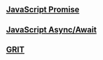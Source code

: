 ## [JavaScript Promise](https://www.youtube.com/watch?v=Wx2o-lnS8Bk)


## [JavaScript Async/Await](https://www.youtube.com/watch?v=TeX-ecZH7Z8&list=PL1TrjkMQ8UbUfI0MCRTOjRWZ-wI_BuHbN&index=2)

## [GRIT](https://youtu.be/H14bBuluwB8)
